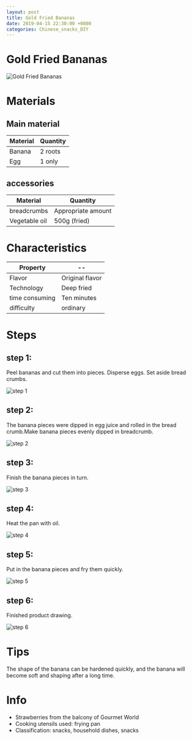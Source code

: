 ```yaml
---
layout: post
title: Gold Fried Bananas
date: 2019-04-15 22:30:00 +0800
categories: Chinese_snacks_DIY
---
```


# Gold Fried Bananas

![Gold Fried Bananas]({{site.baseurl}}/img/431549/431549.jpg)

# Materials


## Main material

Material|Quantity
--|--
Banana|2 roots
Egg|1 only

## accessories

Material|Quantity
--|--
breadcrumbs|Appropriate amount
Vegetable oil|500g (fried)

# Characteristics

Property|--
--|--
Flavor|Original flavor
Technology|Deep fried
time consuming|Ten minutes
difficulty|ordinary

# Steps

## step 1:

Peel bananas and cut them into pieces. Disperse eggs. Set aside bread crumbs.

![step 1]({{site.baseurl}}/img/431549/1.jpg)

## step 2:

The banana pieces were dipped in egg juice and rolled in the bread crumb.Make banana pieces evenly dipped in breadcrumb.

![step 2]({{site.baseurl}}/img/431549/2.jpg)

## step 3:

Finish the banana pieces in turn.

![step 3]({{site.baseurl}}/img/431549/3.jpg)

## step 4:

Heat the pan with oil.

![step 4]({{site.baseurl}}/img/431549/4.jpg)

## step 5:

Put in the banana pieces and fry them quickly.

![step 5]({{site.baseurl}}/img/431549/5.jpg)

## step 6:

Finished product drawing.

![step 6]({{site.baseurl}}/img/431549/6.jpg)

# Tips

The shape of the banana can be hardened quickly, and the banana will become soft and shaping after a long time.

# Info

- Strawberries from the balcony of Gourmet World
- Cooking utensils used: frying pan
- Classification: snacks, household dishes, snacks